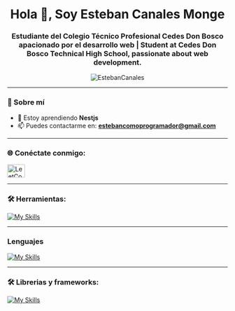 <h1 align="center">Hola 👋, Soy Esteban Canales Monge</h1>
<h3 align="center">Estudiante del Colegio Técnico Profesional Cedes Don Bosco apacionado por el desarrollo web | Student at Cedes Don Bosco Technical High School, passionate about web development.</h3>

<p align="center">
  <img src="https://github-readme-stats.vercel.app/api?username=EstebanCanales&show_icons=true&locale=es" alt="EstebanCanales" />
</p>

---

### 🚀 Sobre mí

- 🌱 Estoy aprendiendo **Nestjs** 
- 📫 Puedes contactarme en: **estebancomoprogramador@gmail.com**

---

### 🌐 Conéctate conmigo:

<p align="left">
  <a href="https://leetcode.com/estebancanales/" target="blank">
    <img align="center" src="https://raw.githubusercontent.com/rahuldkjain/github-profile-readme-generator/master/src/images/icons/Social/leet-code.svg" alt="LeetCode de Esteban Canales Monge" height="30" width="40" />
  </a>
</p>

---

### 🛠️ Herramientas:
[![My Skills](https://skillicons.dev/icons?i=neovim,arch,ubuntu,debian,github,figma,vercel)](https://skillicons.dev)

---


### Lenguajes
[![My Skills](https://skillicons.dev/icons?i=js,ts,bash,php,lua,arduino)](https://skillicons.dev)

---
### 🛠️ Librerias y frameworks:

<p align="left">
  
[![My Skills](https://skillicons.dev/icons?i=express,nodejs,mongodb,nextjs,react,tailwind,astro,linux,npm,bun,vite)](https://skillicons.dev)

</p>
